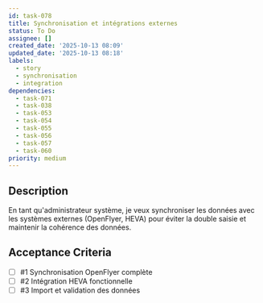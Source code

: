 ```yaml
---
id: task-078
title: Synchronisation et intégrations externes
status: To Do
assignee: []
created_date: '2025-10-13 08:09'
updated_date: '2025-10-13 08:18'
labels:
  - story
  - synchronisation
  - integration
dependencies:
  - task-071
  - task-038
  - task-053
  - task-054
  - task-055
  - task-056
  - task-057
  - task-060
priority: medium
---
```


## Description

<!-- SECTION:DESCRIPTION:BEGIN -->
En tant qu'administrateur système, je veux synchroniser les données avec les systèmes externes (OpenFlyer, HEVA) pour éviter la double saisie et maintenir la cohérence des données.
<!-- SECTION:DESCRIPTION:END -->

## Acceptance Criteria
<!-- AC:BEGIN -->
- [ ] #1 Synchronisation OpenFlyer complète
- [ ] #2 Intégration HEVA fonctionnelle
- [ ] #3 Import et validation des données
<!-- AC:END -->
